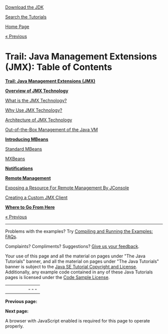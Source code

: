 [Download
the JDK](http://java.sun.com/javase/6/download.jsp)
  
[Search the
Tutorials](../search.html)

[Home Page](../index.html)

[« Previous](./index.html)

# Trail: Java Management Extensions (JMX): Table of Contents

**[Trail: Java Management Extensions (JMX)](./index.html)**

**[Overview of JMX Technology](overview/index.html)**

[What is the JMX Technology?](overview/index.html)

[Why Use JMX Technology?](overview/why.html)

[Architecture of JMX Technology](overview/architecture.html)

[Out-of-the-Box Management of the Java VM](overview/javavm.html)

**[Introducing MBeans](mbeans/index.html)**

[Standard MBeans](mbeans/standard.html)

[MXBeans](mbeans/mxbeans.html)

**[Notifications](notifs/index.html)**

**[Remote Management](remote/index.html)**

[Exposing a Resource For Remote Management By JConsole](remote/jconsole.html)

[Creating a Custom JMX Client](remote/custom.html)

**[Where to Go From Here](end.html)**

[« Previous](./index.html)

---

Problems with the examples? Try [Compiling and Running
the Examples: FAQs](../information/run-examples.html).
  
Complaints? Compliments? Suggestions? [Give
us your feedback](http://download.oracle.com/javase/feedback.html).

Your use of this page and all the material on pages under "The Java Tutorials" banner,
and all the material on pages under "The Java Tutorials" banner is subject to the [Java SE Tutorial Copyright
and License](../information/license.html).
Additionally, any example code contained in any of these Java
Tutorials pages is licensed under the
[Code
Sample License](http://developers.sun.com/license/berkeley_license.html).

|  |  |  |  |  |
| --- | --- | --- | --- | --- |
| |  |  | | --- | --- | | duke image | Oracle logo | | [About Oracle](http://www.oracle.com/us/corporate/index.html) | [Oracle Technology Network](http://www.oracle.com/technology/index.html) | [Terms of Service](https://www.samplecode.oracle.com/servlets/CompulsoryClickThrough?type=TermsOfService) | Copyright © 1995, 2011 Oracle and/or its affiliates. All rights reserved. |

**Previous page:**
  
**Next page:**




A browser with JavaScript enabled is required for this page to operate properly.